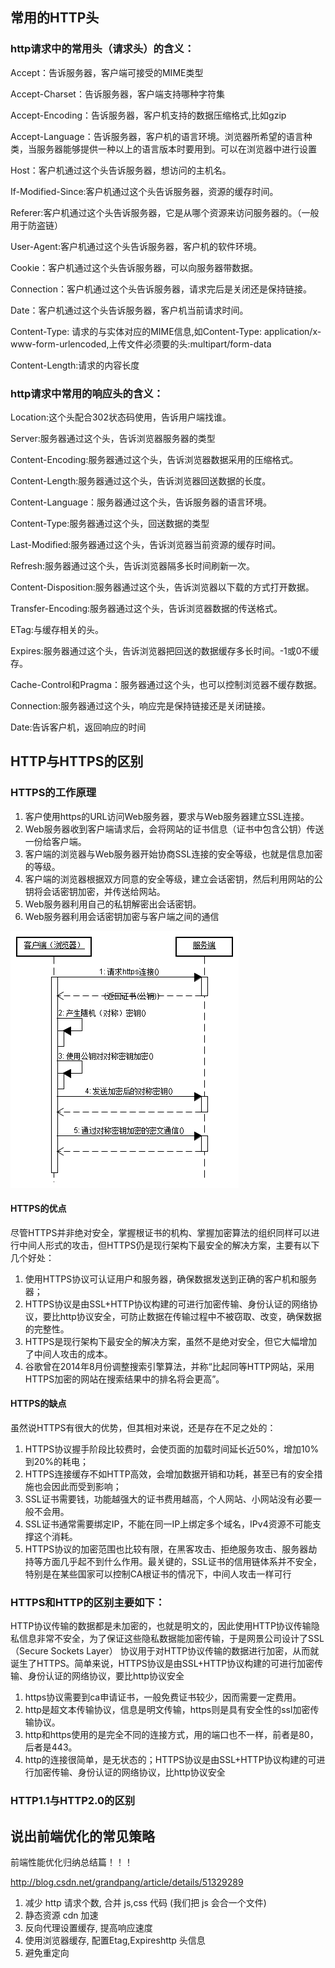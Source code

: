 
## 常用的HTTP头
### http请求中的常用头（请求头）的含义：

Accept：告诉服务器，客户端可接受的MIME类型

Accept-Charset：告诉服务器，客户端支持哪种字符集

Accept-Encoding：告诉服务器，客户机支持的数据压缩格式,比如gzip

Accept-Language：告诉服务器，客户机的语言环境。浏览器所希望的语言种类，当服务器能够提供一种以上的语言版本时要用到。可以在浏览器中进行设置

Host：客户机通过这个头告诉服务器，想访问的主机名。

If-Modified-Since:客户机通过这个头告诉服务器，资源的缓存时间。

Referer:客户机通过这个头告诉服务器，它是从哪个资源来访问服务器的。（一般用于防盗链）

User-Agent:客户机通过这个头告诉服务器，客户机的软件环境。

Cookie：客户机通过这个头告诉服务器，可以向服务器带数据。

Connection：客户机通过这个头告诉服务器，请求完后是关闭还是保持链接。

Date：客户机通过这个头告诉服务器，客户机当前请求时间。

Content-Type: 请求的与实体对应的MIME信息,如Content-Type: application/x-www-form-urlencoded,上传文件必须要的头:multipart/form-data

Content-Length:请求的内容长度

### http请求中常用的响应头的含义：

Location:这个头配合302状态码使用，告诉用户端找谁。

Server:服务器通过这个头，告诉浏览器服务器的类型

Content-Encoding:服务器通过这个头，告诉浏览器数据采用的压缩格式。

Content-Length:服务器通过这个头，告诉浏览器回送数据的长度。

Content-Language：服务器通过这个头，告诉服务器的语言环境。

Content-Type:服务器通过这个头，回送数据的类型

Last-Modified:服务器通过这个头，告诉浏览器当前资源的缓存时间。

Refresh:服务器通过这个头，告诉浏览器隔多长时间刷新一次。

Content-Disposition:服务器通过这个头，告诉浏览器以下载的方式打开数据。

Transfer-Encoding:服务器通过这个头，告诉浏览器数据的传送格式。

ETag:与缓存相关的头。

Expires:服务器通过这个头，告诉浏览器把回送的数据缓存多长时间。-1或0不缓存。

Cache-Control和Pragma：服务器通过这个头，也可以控制浏览器不缓存数据。

Connection:服务器通过这个头，响应完是保持链接还是关闭链接。

Date:告诉客户机，返回响应的时间

## HTTP与HTTPS的区别

### HTTPS的工作原理
1. 客户使用https的URL访问Web服务器，要求与Web服务器建立SSL连接。
1. Web服务器收到客户端请求后，会将网站的证书信息（证书中包含公钥）传送一份给客户端。
1. 客户端的浏览器与Web服务器开始协商SSL连接的安全等级，也就是信息加密的等级。
1. 客户端的浏览器根据双方同意的安全等级，建立会话密钥，然后利用网站的公钥将会话密钥加密，并传送给网站。
1. Web服务器利用自己的私钥解密出会话密钥。
1. Web服务器利用会话密钥加密与客户端之间的通信

![](img/network.http.https.png)

#### HTTPS的优点
尽管HTTPS并非绝对安全，掌握根证书的机构、掌握加密算法的组织同样可以进行中间人形式的攻击，但HTTPS仍是现行架构下最安全的解决方案，主要有以下几个好处：

1. 使用HTTPS协议可认证用户和服务器，确保数据发送到正确的客户机和服务器；
1. HTTPS协议是由SSL+HTTP协议构建的可进行加密传输、身份认证的网络协议，要比http协议安全，可防止数据在传输过程中不被窃取、改变，确保数据的完整性。
1. HTTPS是现行架构下最安全的解决方案，虽然不是绝对安全，但它大幅增加了中间人攻击的成本。
1. 谷歌曾在2014年8月份调整搜索引擎算法，并称“比起同等HTTP网站，采用HTTPS加密的网站在搜索结果中的排名将会更高”。

#### HTTPS的缺点
虽然说HTTPS有很大的优势，但其相对来说，还是存在不足之处的：

1. HTTPS协议握手阶段比较费时，会使页面的加载时间延长近50%，增加10%到20%的耗电；
1. HTTPS连接缓存不如HTTP高效，会增加数据开销和功耗，甚至已有的安全措施也会因此而受到影响；
1. SSL证书需要钱，功能越强大的证书费用越高，个人网站、小网站没有必要一般不会用。
1. SSL证书通常需要绑定IP，不能在同一IP上绑定多个域名，IPv4资源不可能支撑这个消耗。
1. HTTPS协议的加密范围也比较有限，在黑客攻击、拒绝服务攻击、服务器劫持等方面几乎起不到什么作用。最关键的，SSL证书的信用链体系并不安全，特别是在某些国家可以控制CA根证书的情况下，中间人攻击一样可行

### HTTPS和HTTP的区别主要如下：
HTTP协议传输的数据都是未加密的，也就是明文的，因此使用HTTP协议传输隐私信息非常不安全，为了保证这些隐私数据能加密传输，于是网景公司设计了SSL（Secure Sockets Layer）
协议用于对HTTP协议传输的数据进行加密，从而就诞生了HTTPS。简单来说，HTTPS协议是由SSL+HTTP协议构建的可进行加密传输、身份认证的网络协议，要比http协议安全

1. https协议需要到ca申请证书，一般免费证书较少，因而需要一定费用。
2. http是超文本传输协议，信息是明文传输，https则是具有安全性的ssl加密传输协议。
3. http和https使用的是完全不同的连接方式，用的端口也不一样，前者是80，后者是443。
4. http的连接很简单，是无状态的；HTTPS协议是由SSL+HTTP协议构建的可进行加密传输、身份认证的网络协议，比http协议安全

### HTTP1.1与HTTP2.0的区别

## 说出前端优化的常见策略
前端性能优化归纳总结篇！！！

http://blog.csdn.net/grandpang/article/details/51329289

1. 减少 http 请求个数, 合并 js,css 代码 (我们把 js 会合一个文件)
1. 静态资源 cdn 加速
1. 反向代理设置缓存, 提高响应速度
1. 使用浏览器缓存, 配置Etag,Expireshttp 头信息
1. 避免重定向